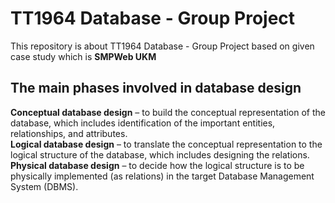 # TT1964 Database - Group Project
This repository is about TT1964 Database - Group Project based on given case study which is <strong>SMPWeb UKM</strong>

<h2> The main phases involved in database design </h2>
<strong>Conceptual database design</strong> – to build the conceptual representation of the database, which includes identification of the important entities, relationships, and attributes. <br>
<strong>Logical database design</strong> – to translate the conceptual representation to the logical structure of the database, which includes designing the relations. <br>
  <strong>Physical database design</strong> – to decide how the logical structure is to be physically implemented (as relations) in the target Database Management System (DBMS). <br>
